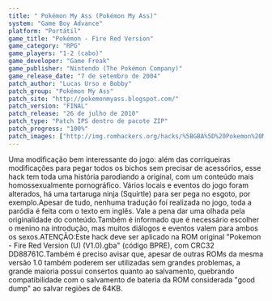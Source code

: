 ```yaml
---
title: " Pokémon My Ass (Pokémon My Ass)"
system: "Game Boy Advance"
platform: "Portátil"
game_title: "Pokémon - Fire Red Version"
game_category: "RPG"
game_players: "1-2 (cabo)"
game_developer: "Game Freak"
game_publisher: "Nintendo (The Pokémon Company)"
game_release_date: "7 de setembro de 2004"
patch_author: "Lucas Urso e Bobby"
patch_group: "Pokémon My Ass"
patch_site: "http://pokemonmyass.blogspot.com/"
patch_version: "FINAL"
patch_release: "26 de julho de 2010"
patch_type: "Patch IPS dentro de pacote ZIP"
patch_progress: "100%"
patch_images: ["http://img.romhackers.org/hacks/%5BGBA%5D%20Pokemon%20My%20Ass%20-%201.png","http://img.romhackers.org/hacks/%5BGBA%5D%20Pokemon%20My%20Ass%20-%202.png","http://img.romhackers.org/hacks/%5BGBA%5D%20Pokemon%20My%20Ass%20-%203.png"]
---
```

Uma modificação bem interessante do jogo: além das corriqueiras modificações para pegar todos os bichos sem precisar de acessórios, esse hack tem toda uma história parodiando a original, com um conteúdo mais homossexualmente pornográfico. Vários locais e eventos do jogo foram alterados, há uma tartaruga ninja (Squirtle) para ser pega no esgoto, por exemplo.Apesar de tudo, nenhuma tradução foi realizada no jogo, toda a paródia é feita com o texto em inglês. Vale a pena dar uma olhada pela originalidade do conteúdo.Também é informado que é necessário escolher o menino na introdução, mas muitos diálogos e eventos valem para ambos os sexos.ATENÇÃO:Este hack deve ser aplicado na ROM original "Pokemon - Fire Red Version (U) (V1.0).gba" (código BPRE), com CRC32 DD88761C.Também é preciso avisar que, apesar de outras ROMs da mesma versão 1.0 também poderem ser utilizadas sem grandes problemas, a grande maioria possui consertos quanto ao salvamento, quebrando compatibilidade com o salvamento de bateria da ROM considerada "good dump" ao salvar regiões de 64KB.
